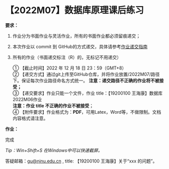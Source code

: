 # 【2022M07】数据库原理课后练习

**要求：**
1. 作业分为书面作业与灵活作业，所有的书面作业都必须留痕递交； 
2. 本次作业以 commit 到 GitHub的方式递交，具体请参考[作业递交指南](https://github.com/njnucsta2022/DB2022FALL/blob/main/Homework_Submission_Guidelines.pdf)
3. 所有的作业（书面递交标注（R）的，无标记不用递交）

	① 【截止时间】2022 年 12 月 18 日 23：59（GMT+8）  
	② 【递交方式】通过git上传至GitHub仓库，并将作业放置/2022M07/路径下。保证每次作业路径命名方式统一。
		**注意：递交路径不正确的作业将不被接受；**  
	③ 【递交要求】作业只能一个文件，作业 title：【19200100 王海康】数据库 2022M06作业	
		**注意：作业 title 不正确的作业不被接受**；  
	④ 【附件要求】作业格式为：**PDF**，可用Latex，Word等，不做限制。文档内容格式请注意。

**作业：** 

完成


*Tip：Win+Shift+S 在Windows中可以快速截屏。*

答疑邮箱：gu@njnu.edu.cn , title: 【19200100 王海康】关于“xxx 的问题”。